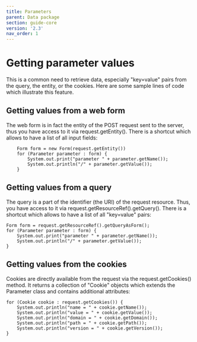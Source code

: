 ```yaml
---
title: Parameters
parent: Data package
section: guide-core
version: '2.3'
nav_order: 1
---
```

# Getting parameter values

This is a common need to retrieve data, especially "key=value" pairs from the query, the entity, or the cookies. Here are some sample lines of code which illustrate this feature.

## Getting values from a web form

The web form is in fact the entity of the POST request sent to the
server, thus you have access to it via request.getEntity().
 There is a shortcut which allows to have a list of all input fields:

 <pre class="language-java"><code class="language-java">    Form form = new Form(request.getEntity())
    for (Parameter parameter : form) {
        System.out.print("parameter " + parameter.getName());
        System.out.println("/" + parameter.getValue());
    }
</code></pre>

## Getting values from a query

The query is a part of the identifier (the URI) of the request resource. Thus, you have access to it via request.getResourceRef().getQuery(). There is a shortcut which allows to have a list of all "key=value" pairs:

<pre class="language-java"><code class="language-java">Form form = request.getResourceRef().getQueryAsForm();
for (Parameter parameter : form) {
    System.out.print("parameter " + parameter.getName());
    System.out.println("/" + parameter.getValue());
}
</code></pre>

## Getting values from the cookies

Cookies are directly available from the request via the request.getCookies() method. It returns a collection of "Cookie" objects which extends the Parameter class and contains additional attributes:

<pre class="language-java"><code class="language-java">for (Cookie cookie : request.getCookies()) {
    System.out.println("name = " + cookie.getName());
    System.out.println("value = " + cookie.getValue());
    System.out.println("domain = " + cookie.getDomain());
    System.out.println("path = " + cookie.getPath());
    System.out.println("version = " + cookie.getVersion());
}
</code></pre>
